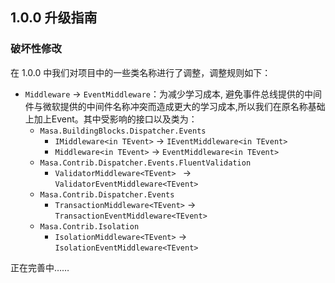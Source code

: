 ## 1.0.0 升级指南

### 破坏性修改
在 1.0.0 中我们对项目中的一些类名称进行了调整，调整规则如下：

* `Middleware` -> `EventMiddleware`：为减少学习成本, 避免事件总线提供的中间件与微软提供的中间件名称冲突而造成更大的学习成本,所以我们在原名称基础上加上Event。其中受影响的接口以及类为：
	* `Masa.BuildingBlocks.Dispatcher.Events`
		* `IMiddleware<in TEvent>` → `IEventMiddleware<in TEvent>`
		* `Middleware<in TEvent>` → `EventMiddleware<in TEvent>`
	* `Masa.Contrib.Dispatcher.Events.FluentValidation`
		* `ValidatorMiddleware<TEvent> ` → `ValidatorEventMiddleware<TEvent> `
	* `Masa.Contrib.Dispatcher.Events`
		* `TransactionMiddleware<TEvent>` → `TransactionEventMiddleware<TEvent>`
	* `Masa.Contrib.Isolation`
		* `IsolationMiddleware<TEvent>` → `IsolationEventMiddleware<TEvent>`


正在完善中……